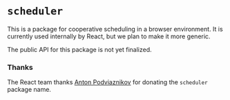 # `scheduler`

This is a package for cooperative scheduling in a browser environment. It is currently used internally by React, but we plan to make it more generic.

The public API for this package is not yet finalized.

### Thanks

The React team thanks [Anton Podviaznikov](https://podviaznikov.com/) for donating the `scheduler` package name.
